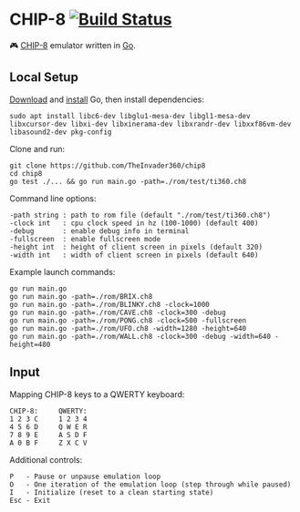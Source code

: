 # CHIP-8 [![Build Status](https://travis-ci.com/TheInvader360/chip8.svg?branch=master)](https://travis-ci.com/TheInvader360/chip8)

:video_game: [CHIP-8](https://en.wikipedia.org/wiki/CHIP-8) emulator written in [Go](https://golang.org/).


## Local Setup

[Download](https://golang.org/dl) and [install](https://golang.org/doc/install) Go, then install dependencies:

    sudo apt install libc6-dev libglu1-mesa-dev libgl1-mesa-dev libxcursor-dev libxi-dev libxinerama-dev libxrandr-dev libxxf86vm-dev libasound2-dev pkg-config

Clone and run:

    git clone https://github.com/TheInvader360/chip8
    cd chip8
    go test ./... && go run main.go -path=./rom/test/ti360.ch8

Command line options:

    -path string : path to rom file (default "./rom/test/ti360.ch8")
    -clock int   : cpu clock speed in hz (100-1000) (default 400)
    -debug       : enable debug info in terminal
    -fullscreen  : enable fullscreen mode
    -height int  : height of client screen in pixels (default 320)
    -width int   : width of client screen in pixels (default 640)

Example launch commands:

    go run main.go
    go run main.go -path=./rom/BRIX.ch8
    go run main.go -path=./rom/BLINKY.ch8 -clock=1000
    go run main.go -path=./rom/CAVE.ch8 -clock=300 -debug
    go run main.go -path=./rom/PONG.ch8 -clock=500 -fullscreen
    go run main.go -path=./rom/UFO.ch8 -width=1280 -height=640
    go run main.go -path=./rom/WALL.ch8 -clock=300 -debug -width=640 -height=480

## Input

Mapping CHIP-8 keys to a QWERTY keyboard:

    CHIP-8:     QWERTY:
    1 2 3 C     1 2 3 4
    4 5 6 D     Q W E R
    7 8 9 E     A S D F
    A 0 B F     Z X C V

Additional controls:

    P   - Pause or unpause emulation loop
    O   - One iteration of the emulation loop (step through while paused)
    I   - Initialize (reset to a clean starting state)
    Esc - Exit

